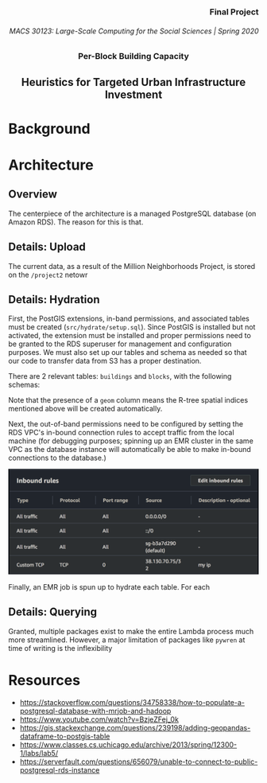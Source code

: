 <h3 align="right">Final Project</h3>
<h6 align="right">MACS 30123: Large-Scale Computing for the Social Sciences | Spring 2020</h6>

<h3 align="center">Per-Block Building Capacity</h3>
<h2 align="center">Heuristics for Targeted Urban Infrastructure Investment</h2>

# Background 

# Architecture

## Overview
The centerpiece of the architecture is a managed PostgreSQL database (on Amazon RDS). The reason for this is that.

## Details: Upload
The current data, as a result of the Million Neighborhoods Project, is stored on the `/project2` netowr

## Details: Hydration
First, the PostGIS extensions, in-band permissions, and associated tables must be created (`src/hydrate/setup.sql`). Since PostGIS is installed but not activated, the extension must be installed and proper permissions need to be granted to the RDS superuser for management and configuration purposes. We must also set up our tables and schema as needed so that our code to transfer data from S3 has a proper destination.

There are 2 relevant tables: `buildings` and `blocks`, with the following schemas:

Note that the presence of a `geom` column means the R-tree spatial indices mentioned above will be created automatically.

Next, the out-of-band permissions need to be configured by setting the RDS VPC's in-bound connection rules to accept traffic from the local machine (for debugging purposes; spinning up an EMR cluster in the same VPC as the database instance will automatically be able to make in-bound connections to the database.)

![](./img/vpc.png)

Finally, an EMR job is spun up to hydrate each table. For each 

## Details: Querying

Granted, multiple packages exist to make the entire Lambda process much more streamlined. However, a major limitation of packages like `pywren` at time of writing is the inflexibility 

# Resources
- https://stackoverflow.com/questions/34758338/how-to-populate-a-postgresql-database-with-mrjob-and-hadoop
- https://www.youtube.com/watch?v=BzjeZFej_0k
- https://gis.stackexchange.com/questions/239198/adding-geopandas-dataframe-to-postgis-table
- https://www.classes.cs.uchicago.edu/archive/2013/spring/12300-1/labs/lab5/
- https://serverfault.com/questions/656079/unable-to-connect-to-public-postgresql-rds-instance
